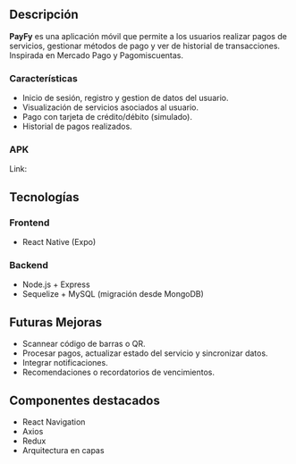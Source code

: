 ## Descripción  
**PayFy** es una aplicación móvil que permite a los usuarios realizar pagos de servicios, gestionar métodos de pago y ver de historial de transacciones. Inspirada en Mercado Pago y Pagomiscuentas.

### Características  
- Inicio de sesión, registro y gestion de datos del usuario.
- Visualización de servicios asociados al usuario.
- Pago con tarjeta de crédito/débito (simulado).
- Historial de pagos realizados.


### APK  
Link:


## Tecnologías 

### Frontend  
- React Native (Expo)

### Backend  
- Node.js + Express  
- Sequelize + MySQL (migración desde MongoDB)


## Futuras Mejoras
- Scannear código de barras o QR.
- Procesar pagos, actualizar estado del servicio y sincronizar datos.
- Integrar notificaciones.
- Recomendaciones o recordatorios de vencimientos.


## Componentes destacados
- React Navigation  
- Axios 
- Redux 
- Arquitectura en capas
